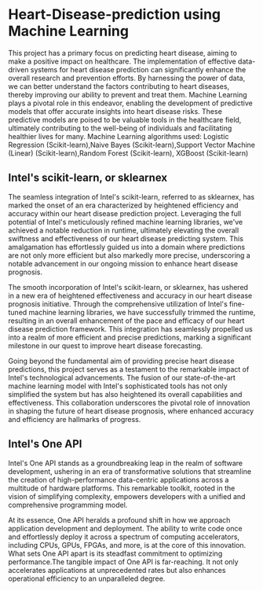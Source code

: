 # Heart-Disease-prediction using Machine Learning

This project has a primary focus on predicting heart disease, aiming to make a positive impact on healthcare. The implementation of effective data-driven systems for heart disease prediction can significantly enhance the overall research and prevention efforts. By harnessing the power of data, we can better understand the factors contributing to heart diseases, thereby improving our ability to prevent and treat them. Machine Learning plays a pivotal role in this endeavor, enabling the development of predictive models that offer accurate insights into heart disease risks. These predictive models are poised to be valuable tools in the healthcare field, ultimately contributing to the well-being of individuals and facilitating healthier lives for many.
Machine Learning algorithms used:
Logistic Regression (Scikit-learn),Naive Bayes (Scikit-learn),Support Vector Machine (Linear) (Scikit-learn),Random Forest (Scikit-learn),
XGBoost (Scikit-learn)

## Intel's scikit-learn, or sklearnex

The seamless integration of Intel's scikit-learn, referred to as sklearnex, has marked the onset of an era characterized by heightened efficiency and accuracy within our heart disease prediction project. Leveraging the full potential of Intel's meticulously refined machine learning libraries, we've achieved a notable reduction in runtime, ultimately elevating the overall swiftness and effectiveness of our heart disease predicting system. This amalgamation has effortlessly guided us into a domain where predictions are not only more efficient but also markedly more precise, underscoring a notable advancement in our ongoing mission to enhance heart disease prognosis.

The smooth incorporation of Intel's scikit-learn, or sklearnex, has ushered in a new era of heightened effectiveness and accuracy in our heart disease prognosis initiative. Through the comprehensive utilization of Intel's fine-tuned machine learning libraries, we have successfully trimmed the runtime, resulting in an overall enhancement of the pace and efficacy of our heart disease prediction framework. This integration has seamlessly propelled us into a realm of more efficient and precise predictions, marking a significant milestone in our quest to improve heart disease forecasting.

Going beyond the fundamental aim of providing precise heart disease predictions, this project serves as a testament to the remarkable impact of Intel's technological advancements. The fusion of our state-of-the-art machine learning model with Intel's sophisticated tools has not only simplified the system but has also heightened its overall capabilities and effectiveness. This collaboration underscores the pivotal role of innovation in shaping the future of heart disease prognosis, where enhanced accuracy and efficiency are hallmarks of progress.

## Intel's One API

Intel's One API stands as a groundbreaking leap in the realm of software development, ushering in an era of transformative solutions that streamline the creation of high-performance data-centric applications across a multitude of hardware platforms. This remarkable toolkit, rooted in the vision of simplifying complexity, empowers developers with a unified and comprehensive programming model.

At its essence, One API heralds a profound shift in how we approach application development and deployment. The ability to write code once and effortlessly deploy it across a spectrum of computing accelerators, including CPUs, GPUs, FPGAs, and more, is at the core of this innovation. What sets One API apart is its steadfast commitment to optimizing performance.The tangible impact of One API is far-reaching. It not only accelerates applications at unprecedented rates but also enhances operational efficiency to an unparalleled degree. 









